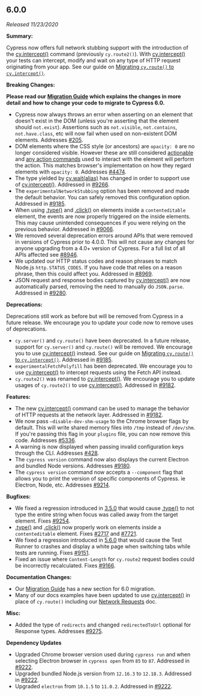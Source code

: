 ## 6.0.0

_Released 11/23/2020_

**Summary:**

Cypress now offers full network stubbing support with the introduction of the
[cy.intercept()](/api/commands/intercept) command (previously `cy.route2()`).
With [cy.intercept()](/api/commands/intercept) your tests can intercept, modify
and wait on any type of HTTP request originating from your app. See our guide on
[Migrating `cy.route()` to `cy.intercept()`](/guides/references/migration-guide#Migrating-cy-route-to-cy-intercept).

**Breaking Changes:**

**<Icon name="exclamation-triangle" color="red"></Icon> Please read our
[Migration Guide](/guides/references/migration-guide) which explains the changes
in more detail and how to change your code to migrate to Cypress 6.0.**

- Cypress now always throws an error when asserting on an element that doesn't
  exist in the DOM (unless you're asserting that the element should
  `not.exist`). Assertions such as `not.visible`, `not.contains`,
  `not.have.class`, etc will now fail when used on non-existent DOM elements.
  Addresses [#205](https://github.com/cypress-io/cypress/issues/205).
- DOM elements where the CSS style (or ancestors) are `opacity: 0` are no longer
  considered visible. However these are still considered
  [actionable](/guides/core-concepts/interacting-with-elements) and
  [any action commands](/guides/core-concepts/interacting-with-elements#Actionability)
  used to interact with the element will perform the action. This matches
  browser's implementation on how they regard elements with `opacity: 0`.
  Addresses [#4474](https://github.com/cypress-io/cypress/issues/4474).
- The type yielded by [cy.wait(alias)](/api/commands/wait) has changed in order
  to support use of [cy.intercept()](/api/commands/intercept). Addressed in
  [#9266](https://github.com/cypress-io/cypress/issues/9266).
- The `experimentalNetworkStubbing` option has been removed and made the default
  behavior. You can safely removed this configuration option. Addressed in
  [#9185](https://github.com/cypress-io/cypress/issues/9185).
- When using [.type()](/api/commands/type) and [.click()](/api/commands/click)
  on elements inside a `contenteditable` element, the events are now properly
  triggered on the inside elements. This may cause unintended consequences if
  you were relying on the previous behavior. Addressed in
  [#9066](https://github.com/cypress-io/cypress/issues/9066).
- We removed several deprecation errors around APIs that were removed in
  versions of Cypress prior to 4.0.0. This will not cause any changes for anyone
  upgrading from a 4.0+ version of Cypress. For a full list of all APIs affected
  see [#8946](https://github.com/cypress-io/cypress/issues/8946).
- We updated our HTTP status codes and reason phrases to match Node.js
  `http.STATUS_CODES`. If you have code that relies on a reason phrase, then
  this could affect you. Addressed in
  [#8969](https://github.com/cypress-io/cypress/issues/8969).
- JSON request and response bodies captured by
  [cy.intercept()](/api/commands/intercept) are now automatically parsed,
  removing the need to manually do `JSON.parse`. Addressed in
  [#9280](https://github.com/cypress-io/cypress/issues/9280).

**Deprecations:**

Deprecations still work as before but will be removed from Cypress in a future
release. We encourage you to update your code now to remove uses of
deprecations.

- `cy.server()` and `cy.route()` have been deprecated. In a future release,
  support for `cy.server()` and `cy.route()` will be removed. We encourage you
  to use [cy.intercept()](/api/commands/intercept) instead. See our guide on
  [Migrating `cy.route()` to `cy.intercept()`](/guides/references/migration-guide#Migrating-cy-route-to-cy-intercept).
  Addressed in [#9185](https://github.com/cypress-io/cypress/pull/9185).
- `experimentalFetchPolyfill` has been deprecated. We encourage you to use
  [cy.intercept()](/api/commands/intercept) to intercept requests using the
  Fetch API instead.
- `cy.route2()` was renamed to [cy.intercept()](/api/commands/intercept). We
  encourage you to update usages of `cy.route2()` to use
  [cy.intercept()](/api/commands/intercept). Addressed in
  [#9182](https://github.com/cypress-io/cypress/issues/9182).

**Features:**

- The new [cy.intercept()](/api/commands/intercept) command can be used to
  manage the behavior of HTTP requests at the network layer. Addressed in
  [#9182](https://github.com/cypress-io/cypress/issues/9182).
- We now pass `—disable-dev-shm-usage` to the Chrome browser flags by default.
  This will write shared memory files into `/tmp` instead of `/dev/shm`. If
  you're passing this flag in your `plugins` file, you can now remove this code.
  Addresses [#5336](https://github.com/cypress-io/cypress/issues/5336).
- A warning is now displayed when passing invalid configuration keys through the
  CLI. Addresses [#428](https://github.com/cypress-io/cypress/issues/428).
- The `cypress version` command now also displays the current Electron and
  bundled Node versions. Addresses
  [#9180](https://github.com/cypress-io/cypress/issues/9180).
- The `cypress version` command now accepts a `--component` flag that allows you
  to print the version of specific components of Cypress. ie Electron, Node,
  etc. Addresses [#9214](https://github.com/cypress-io/cypress/issues/9214).

**Bugfixes:**

- We fixed a regression introduced in
  [3.5.0](/guides/references/changelog#3-5-0) that would cause
  [.type()](/api/commands/type) to not type the entire string when focus was
  called away from the target element. Fixes
  [#9254](https://github.com/cypress-io/cypress/issues/9254).
- [.type()](/api/commands/type) and [.click()](/api/commands/click) now properly
  work on elements inside a `contenteditable` element. Fixes
  [#2717](https://github.com/cypress-io/cypress/issues/2717) and
  [#7721](https://github.com/cypress-io/cypress/issues/7721).
- We fixed a regression introduced in
  [5.6.0](/guides/references/changelog#5-6-0) that would cause the Test Runner
  to crashes and display a white page when switching tabs while tests are
  running. Fixes [#9151](https://github.com/cypress-io/cypress/issues/9151).
- Fixed an issue where `Content-Length` for `cy.route2` request bodies could be
  incorrectly recalculated. Fixes
  [#9166](https://github.com/cypress-io/cypress/issues/9166).

**Documentation Changes:**

- Our [Migration Guide](/guides/references/migration-guide) has a new section
  for 6.0 migration.
- Many of our docs examples have been updated to use
  [cy.intercept()](/api/commands/intercept) in place of `cy.route()` including
  our [Network Requests](/guides/guides/network-requests) doc.

**Misc:**

- Added the type of `redirects` and changed `redirectedToUrl` optional for
  Response types. Addresses
  [#9275](https://github.com/cypress-io/cypress/issues/9275).

**Dependency Updates**

- Upgraded Chrome browser version used during `cypress run` and when selecting
  Electron browser in `cypress open` from `85` to `87`. Addressed in
  [#9222](https://github.com/cypress-io/cypress/pull/9222).
- Upgraded bundled Node.js version from `12.16.3` to `12.18.3`. Addressed in
  [#9222](https://github.com/cypress-io/cypress/pull/9222).
- Upgraded `electron` from `10.1.5` to `11.0.2`. Addressed in
  [#9222](https://github.com/cypress-io/cypress/pull/9222).
